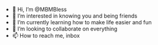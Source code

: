 - 👋 Hi, I’m @MBMBless
- 👀 I’m interested in knowing you and being friends
- 🌱 I’m currently learning how to make life easier and fun
- 💞️ I’m looking to collaborate on everything
- 📫 How to reach me, inbox

<!---
MBMBless/MBMBless is a ✨ special ✨ repository because its `README.md` (this file) appears on your GitHub profile.
You can click the Preview link to take a look at your changes.
--->
